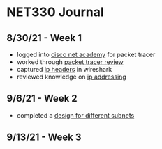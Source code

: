 # NET330 Journal

## 8/30/21 - Week 1
- logged into [cisco net academy](https://github.com/zachary-moote-champlain/tech-journal/blob/main/docs/NET330/lab1-1.md) for packet tracer
- worked through [packet tracer review](https://github.com/zachary-moote-champlain/tech-journal/blob/main/docs/NET330/lab1-2.md)
- captured [ip headers](https://github.com/zachary-moote-champlain/tech-journal/blob/main/docs/NET330/lab1-3.md) in wireshark
- reviewed knowledge on [ip addressing](https://github.com/zachary-moote-champlain/tech-journal/blob/main/docs/NET330/assignment1-1.md)

## 9/6/21 - Week 2
- completed a [design for different subnets](https://github.com/zachary-moote-champlain/tech-journal/blob/main/docs/NET330/lab2-1.md)

## 9/13/21 - Week 3
